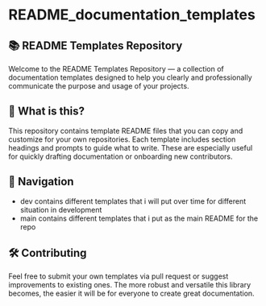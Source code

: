 # README_documentation_templates

## 📚 README Templates Repository

Welcome to the README Templates Repository — a collection of documentation templates designed to help you clearly and professionally communicate the purpose and usage of your projects.

## 📖 What is this?

This repository contains template README files that you can copy and customize for your own repositories. Each template includes section headings and prompts to guide what to write. These are especially useful for quickly drafting documentation or onboarding new contributors.

## 📂 Navigation

- dev contains different templates that i will put over time for different situation in development
- main contains different templates that i put as the main README for the repo

## 🛠 Contributing

Feel free to submit your own templates via pull request or suggest improvements to existing ones. The more robust and versatile this library becomes, the easier it will be for everyone to create great documentation.

